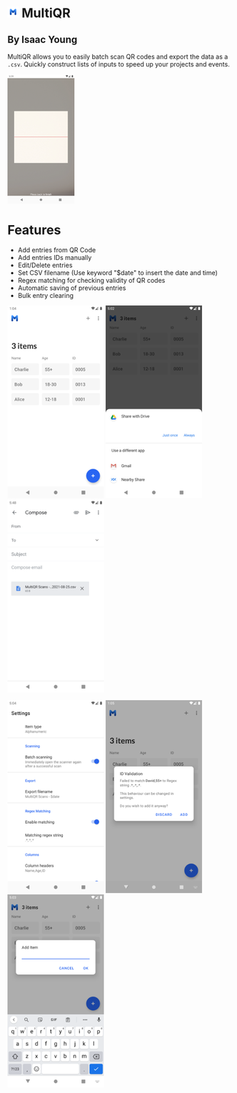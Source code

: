 # <img src="readMeImages/ic_logo.png"  width="25" height="25">  MultiQR
## By Isaac Young

MultiQR allows you to easily batch scan QR codes and export the data as a ```.csv```. Quickly construct lists of inputs to speed up your projects and events.

<img src="readMeImages/scan.png"  width="150" height="290">

# Features 
- Add entries from QR Code
- Add entries IDs manually
- Edit/Delete entries
- Set CSV filename (Use keyword "$date" to insert the date and time)
- Regex matching for checking validity of QR codes
- Automatic saving of previous entries
- Bulk entry clearing

<p float="left">
  <img src="readMeImages/home_screen.png"  width="216" height="432">
  <img src="readMeImages/share_sheet.png"  width="216" height="432">
  <img src="readMeImages/email.png"  width="216" height="432">
 </p>
 <p float="left">
  <img src="readMeImages/settings_screen.png"  width="216" height="432">
  <img src="readMeImages/regex_match_failure.png"  width="216" height="432">
  <img src="readMeImages/manual_entry.png"  width="216" height="432">
 </p>
